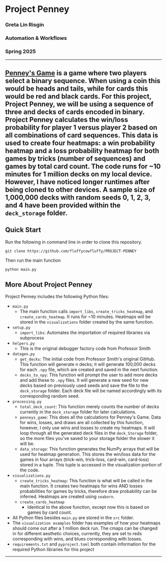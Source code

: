 # Project Penney
### Greta Lin Risgin
### Automation & Workflows
### Spring 2025
---
[Penney's Game](https://en.wikipedia.org/wiki/Penney%27s_game) is a game where two players select a binary sequence. When using a coin this would be heads and tails, while for cards this would be red and black cards. For this project, Project Penney, we will be using a sequence of three and decks of cards encoded in binary. Project Penney calculates the win/loss probability for player 1 versus player 2 based on all combinations of card sequences. This data is used to create four heatmaps: a win probability heatmap and a loss probability heatmap for both games by tricks (number of sequences) and games by total card count. The code runs for ~10 minutes for 1 million decks on my local device. However, I have noticed longer runtimes after being cloned to other devices. A sample size of 1,000,000 decks with random seeds 0, 1, 2, 3, and 4 have been provided within the `deck_storage` folder.
---
Quick Start
---
Run the following in command line in order to clone this repository.
```
git clone https://github.com/fluffycowfluffy/PROJECT-PENNEY
```
Then run the main function
```
python main.py
```
More About Project Penney
---
Project Penney includes the following Python files:
- `main.py`
  - The main function calls `import_libs`, `create_tricks_heatmap`, and `create_cards_heatmap`. It runs for ~10 minutes. Heatmaps will be stored in the `visualizations` folder created by the same function.
- `setup.py`
  - `import_libs`: Automates the importation of required libraries via subprocess
- `helpers.py`
  - This is the original debugger factory code from Professor Smith 
- `datagen.py`
  - `get_decks`: The initial code from Professor Smith's original GitHub. This function will generate n decks; it will generate 100,000 decks for each `.npy` file, which are created and saved in the next function. 
  - `decks_to_npy`: This function will prompt the user to add more decks and add these to  `.npy` files. It will generate a new  seed for new decks based on previously used seeds and save the file to the `deck_storage` folder. Each deck file will be named accordingly with its corresponding random seed.
- `processing.py`
  - `total_deck_count`: This function merely counts the number of decks currently in the `deck_storage` folder for later calculations.
  - `penneys_game`: This does all the calculations for Penney's Game. Data for wins, losses, and draws are all collected by this function, however, I only use wins and losses to create my heatmaps. It will loop through all the generated deck files in the `deck_Storage` folder, so the more files you've saved to your storage folder the slower it will be.
  - `data_storage`: This function generates the NumPy arrays that will be used for heatmap generation. This stores the win/loss data for the games in four arrays (trick-win, trick-loss, card-win, card-loss) stored in a tuple. This tuple is accessed in the visualization portion of the code.
- `visualizations.py`
  - `create_tricks_heatmap`: This function is what will be called in the main function. It creates two heatmaps for wins AND losses probabilities for games by tricks, therefore draw probability can be inferred. Heatmaps are created using `seaborn`.
  - `create_cards_heatmap`
     - Identical to the above function, except now this is based on games by card count.
- All Python files besides `main.py` are stored in the `src` folder. 
- The `visualization examples` folder has examples of how your heatmaps should come out after a 1 million deck run. The cmaps can be changed in for different aesthetic choices, currently, they are set to reds corresponding with wins, and blues corresponding with losses.
- `requirements.txt` and `pyproject.toml` both contain information for the required Python libraries for this project
---
